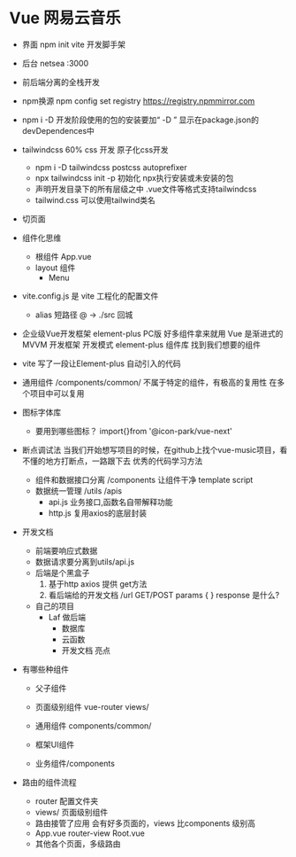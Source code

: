 # Vue 网易云音乐

- 界面
    npm init vite 开发脚手架
- 后台
    netsea
    :3000
- 前后端分离的全栈开发
- npm换源 npm config set registry https://registry.npmmirror.com
- npm i -D 开发阶段使用的包的安装要加“ -D ” 显示在package.json的devDependences中
- tailwindcss 60% css 开发  原子化css开发
    - npm i -D tailwindcss postcss autoprefixer
    - npx tailwindcss init -p   初始化
        npx执行安装或未安装的包
    - 声明开发目录下的所有层级之中 .vue文件等格式支持tailwindcss
    - tailwind.css
    可以使用tailwind类名
- 切页面
- 组件化思维
    - 根组件 App.vue
    - layout 组件
        - Menu
- vite.config.js 是 vite 工程化的配置文件
    - alias 短路径
        @ -> ./src 回城

- 企业级Vue开发框架 element-plus PC版
    好多组件拿来就用
    Vue 是渐进式的MVVM 开发框架 开发模式
    element-plus 组件库 找到我们想要的组件

- vite 写了一段让Element-plus 自动引入的代码

- 通用组件
    /components/common/
    不属于特定的组件，有极高的复用性 在多个项目中可以复用
- 图标字体库
    - 要用到哪些图标？
        import{}from '@icon-park/vue-next'

- 断点调试法
    当我们开始想写项目的时候，在github上找个vue-music项目，看不懂的地方打断点，一路跟下去 
    优秀的代码学习方法
    - 组件和数据接口分离 /components
        让组件干净 template script
    - 数据统一管理  /utils  /apis
        - api.js 
            业务接口,函数名自带解释功能
        - http.js
            复用axios的底层封装

- 开发文档
    - 前端要响应式数据
    - 数据请求要分离到utils/api.js
    - 后端是个黑盒子
        1. 基于http
            axios 提供 get方法
        2. 看后端给的开发文档
            /url GET/POST params { }
            response 是什么?
    - 自己的项目
        - Laf 做后端
            - 数据库
            - 云函数
            - 开发文档 亮点

- 有哪些种组件
    - 父子组件
    - 页面级别组件
        vue-router  views/
    - 通用组件
        components/common/
    
    - 框架UI组件
    - 业务组件/components

- 路由的组件流程
    - router    配置文件夹
    - views/    页面级别组件
    - 路由接管了应用
        会有好多页面的，views 比components 级别高
    - App.vue router-view Root.vue
    - 其他各个页面，多级路由